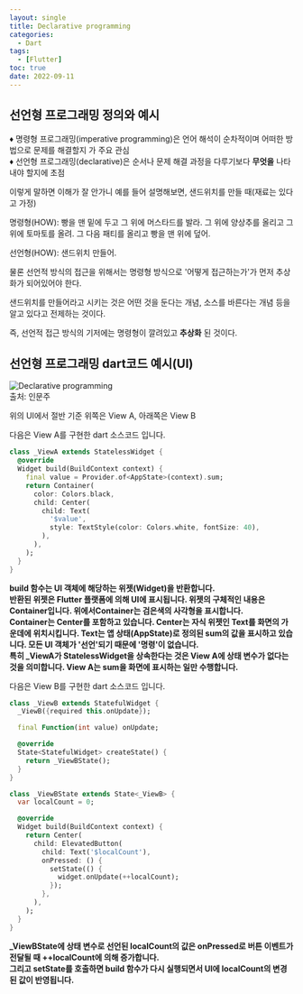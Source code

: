 ```yaml
---
layout: single
title: Declarative programming 
categories:
  - Dart
tags:
  - [Flutter]
toc: true
date: 2022-09-11
---
```


## 선언형 프로그래밍 정의와 예시

♦ 명령형 프로그래밍(imperative programming)은 언어 해석이 순차적이며 어떠한 방법으로 문제를 해결할지 가 주요 관심<br/>
♦ 선언형 프로그래밍(declarative)은 순서나 문제 해결 과정을 다루기보다 **무엇을** 나타내야 할지에 초점<br/>

이렇게 말하면 이해가 잘 안가니 예를 들어 설명해보면, 샌드위치를 만들 때(재료는 있다고 가정)<br/>

명령형(HOW): 빵을 맨 밑에 두고 그 위에 머스타드를 발라. 그 위에 양상추를 올리고 그 위에 토마토를 올려. 그 다음 패티를 올리고 빵을 맨 위에 덮어.<br/>

선언형(HOW): 샌드위치 만들어.

물론 선언적 방식의 접근을 위해서는 명령형 방식으로 '어떻게 접근하는가'가 먼저 추상화가 되어있어야 한다.<br/>

샌드위치를 만들어라고 시키는 것은 어떤 것을 둔다는 개념, 소스를 바른다는 개념 등을 알고 있다고 전제하는 것이다.<br/>

즉, 선언적 접근 방식의 기저에는 명령형이 깔려있고 **추상화** 된 것이다.

## 선언형 프로그래밍 dart코드 예시(UI)

![Declarative programming](https://user-images.githubusercontent.com/108365477/189506289-5d3d8a46-8fcc-4a38-aec6-8733c2fc3457.png)<br/>
출처: 인문주

위의 UI에서 절반 기준 위쪽은 View A, 아래쪽은 View B<br/>

다음은 View A를 구현한 dart 소스코드 입니다.

```dart
class _ViewA extends StatelessWidget {
  @override
  Widget build(BuildContext context) {
    final value = Provider.of<AppState>(context).sum;
    return Container(
      color: Colors.black,
      child: Center(
        child: Text(
          '$value',
          style: TextStyle(color: Colors.white, fontSize: 40),
        ),
      ),
    );
  }
}
```


**build 함수는 UI 객체에 해당하는 위젯(Widget)을 반환합니다.<br/>
반환된 위젯은 Flutter 플랫폼에 의해 UI에 표시됩니다. 위젯의 구체적인 내용은 Container입니다. 위에서Container는 검은색의 사각형을 표시합니다.<br/> 
Container는 Center를 포함하고 있습니다. Center는 자식 위젯인 Text를 화면의 가운데에 위치시킵니다. Text는 앱 상태(AppState)로 정의된 sum의 값을 표시하고 있습니다. 모든 UI 객체가 '선언'되기 때문에 '명령'이 없습니다.<br/> 
특히 _ViewA가 StatelessWidget을 상속한다는 것은 View A에 상태 변수가 없다는 것을 의미합니다. View A는 sum을 화면에 표시하는 일만 수행합니다.**

다음은 View B를 구현한 dart 소스코드 입니다.

```dart
class _ViewB extends StatefulWidget {
  _ViewB({required this.onUpdate});

  final Function(int value) onUpdate;

  @override
  State<StatefulWidget> createState() {
    return _ViewBState();
  }
}

class _ViewBState extends State<_ViewB> {
  var localCount = 0;

  @override
  Widget build(BuildContext context) {
    return Center(
      child: ElevatedButton(
        child: Text('$localCount'),
        onPressed: () {
          setState(() {
            widget.onUpdate(++localCount);
          });
        },
      ),
    );
  }
}
```

**_ViewBState에 상태 변수로 선언된 localCount의 값은 onPressed로 버튼 이벤트가 전달될 때 ++localCount에 의해 증가합니다.<br/> 그리고 setState를 호출하면 build 함수가 다시 실행되면서 UI에 localCount의 변경된 값이 반영됩니다.**
